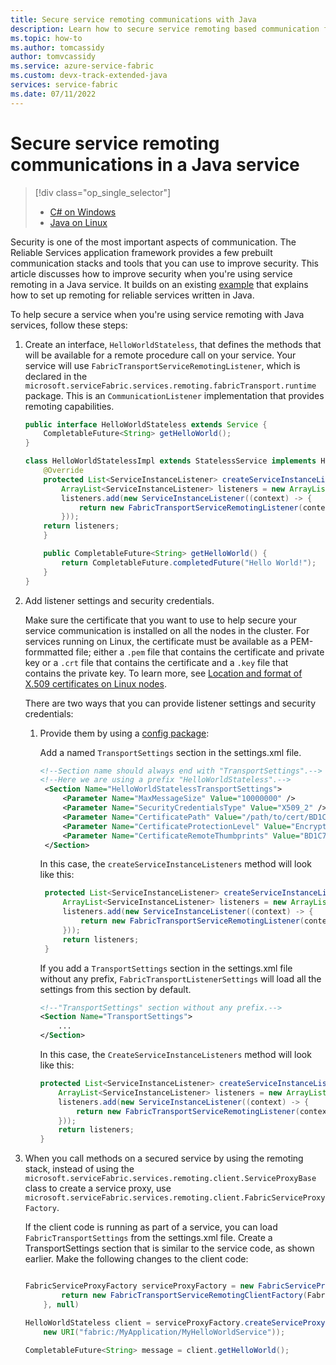 ```yaml
---
title: Secure service remoting communications with Java
description: Learn how to secure service remoting based communication for Java reliable services that are running in an Azure Service Fabric cluster.
ms.topic: how-to
ms.author: tomcassidy
author: tomvcassidy
ms.service: azure-service-fabric
ms.custom: devx-track-extended-java
services: service-fabric
ms.date: 07/11/2022
---
```


# Secure service remoting communications in a Java service
> [!div class="op_single_selector"]
> * [C# on Windows](service-fabric-reliable-services-secure-communication.md)
> * [Java on Linux](service-fabric-reliable-services-secure-communication-java.md)
>
>

Security is one of the most important aspects of communication. The Reliable Services application framework provides a few prebuilt communication stacks and tools that you can use to improve security. This article discusses how to improve security when you're using service remoting in a Java service. It builds on an existing [example](service-fabric-reliable-services-communication-remoting-java.md) that explains how to set up remoting for reliable services written in Java. 

To help secure a service when you're using service remoting with Java services, follow these steps:

1. Create an interface, `HelloWorldStateless`, that defines the methods that will be available for a remote procedure call on your service. Your service will use `FabricTransportServiceRemotingListener`, which is declared in the `microsoft.serviceFabric.services.remoting.fabricTransport.runtime` package. This is an `CommunicationListener` implementation that provides remoting capabilities.

    ```java
    public interface HelloWorldStateless extends Service {
        CompletableFuture<String> getHelloWorld();
    }

    class HelloWorldStatelessImpl extends StatelessService implements HelloWorldStateless {
        @Override
        protected List<ServiceInstanceListener> createServiceInstanceListeners() {
            ArrayList<ServiceInstanceListener> listeners = new ArrayList<>();
            listeners.add(new ServiceInstanceListener((context) -> {
                return new FabricTransportServiceRemotingListener(context,this);
            }));
        return listeners;
        }

        public CompletableFuture<String> getHelloWorld() {
            return CompletableFuture.completedFuture("Hello World!");
        }
    }
    ```
2. Add listener settings and security credentials.

    Make sure the certificate that you want to use to help secure your service communication is installed on all the nodes in the cluster. For services running on Linux, the certificate must be available as a PEM-formmatted file; either a `.pem` file that contains the certificate and private key or a `.crt` file that contains the certificate and a `.key` file that contains the private key. To learn more, see [Location and format of X.509 certificates on Linux nodes](./service-fabric-configure-certificates-linux.md#location-and-format-of-x509-certificates-on-linux-nodes).
    
    There are two ways that you can provide listener settings and security credentials:

   1. Provide them by using a [config package](service-fabric-application-and-service-manifests.md):

       Add a named `TransportSettings` section in the settings.xml file.

       ```xml
       <!--Section name should always end with "TransportSettings".-->
       <!--Here we are using a prefix "HelloWorldStateless".-->
        <Section Name="HelloWorldStatelessTransportSettings">
            <Parameter Name="MaxMessageSize" Value="10000000" />
            <Parameter Name="SecurityCredentialsType" Value="X509_2" />
            <Parameter Name="CertificatePath" Value="/path/to/cert/BD1C71E248B8C6834C151174DECDBDC02DE1D954.crt" />
            <Parameter Name="CertificateProtectionLevel" Value="EncryptandSign" />
            <Parameter Name="CertificateRemoteThumbprints" Value="BD1C71E248B8C6834C151174DECDBDC02DE1D954" />
        </Section>

       ```

       In this case, the `createServiceInstanceListeners` method will look like this:

       ```java
        protected List<ServiceInstanceListener> createServiceInstanceListeners() {
            ArrayList<ServiceInstanceListener> listeners = new ArrayList<>();
            listeners.add(new ServiceInstanceListener((context) -> {
                return new FabricTransportServiceRemotingListener(context,this, FabricTransportRemotingListenerSettings.loadFrom(HelloWorldStatelessTransportSettings));
            }));
            return listeners;
        }
       ```

        If you add a `TransportSettings` section in the settings.xml file without any prefix, `FabricTransportListenerSettings` will load all the settings from this section by default.

        ```xml
        <!--"TransportSettings" section without any prefix.-->
        <Section Name="TransportSettings">
            ...
        </Section>
        ```
        In this case, the `CreateServiceInstanceListeners` method will look like this:

        ```java
        protected List<ServiceInstanceListener> createServiceInstanceListeners() {
            ArrayList<ServiceInstanceListener> listeners = new ArrayList<>();
            listeners.add(new ServiceInstanceListener((context) -> {
                return new FabricTransportServiceRemotingListener(context,this);
            }));
            return listeners;
        }
       ```
3. When you call methods on a secured service by using the remoting stack, instead of using the `microsoft.serviceFabric.services.remoting.client.ServiceProxyBase` class to create a service proxy, use `microsoft.serviceFabric.services.remoting.client.FabricServiceProxyFactory`.

    If the client code is running as part of a service, you can load `FabricTransportSettings` from the settings.xml file. Create a TransportSettings section that is similar to the service code, as shown earlier. Make the following changes to the client code:

    ```java

    FabricServiceProxyFactory serviceProxyFactory = new FabricServiceProxyFactory(c -> {
            return new FabricTransportServiceRemotingClientFactory(FabricTransportRemotingSettings.loadFrom("TransportPrefixTransportSettings"), null, null, null, null);
        }, null)

    HelloWorldStateless client = serviceProxyFactory.createServiceProxy(HelloWorldStateless.class,
        new URI("fabric:/MyApplication/MyHelloWorldService"));

    CompletableFuture<String> message = client.getHelloWorld();

    ```
